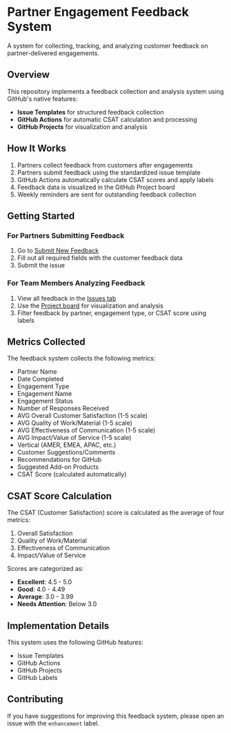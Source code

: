 # Partner Engagement Feedback System

A system for collecting, tracking, and analyzing customer feedback on partner-delivered engagements.

## Overview

This repository implements a feedback collection and analysis system using GitHub's native features:
- **Issue Templates** for structured feedback collection
- **GitHub Actions** for automatic CSAT calculation and processing
- **GitHub Projects** for visualization and analysis

## How It Works

1. Partners collect feedback from customers after engagements
2. Partners submit feedback using the standardized issue template
3. GitHub Actions automatically calculate CSAT scores and apply labels
4. Feedback data is visualized in the GitHub Project board
5. Weekly reminders are sent for outstanding feedback collection

## Getting Started

### For Partners Submitting Feedback

1. Go to [Submit New Feedback](https://github.com/johnaldy/partner_feedback/issues/new?template=partner-feedback.yml)
2. Fill out all required fields with the customer feedback data
3. Submit the issue

### For Team Members Analyzing Feedback

1. View all feedback in the [Issues tab](https://github.com/johnaldy/partner_feedback/issues?q=is%3Aissue+label%3Afeedback)
2. Use the [Project board](https://github.com/johnaldy/feedback/projects) for visualization and analysis
3. Filter feedback by partner, engagement type, or CSAT score using labels

## Metrics Collected

The feedback system collects the following metrics:
- Partner Name
- Date Completed
- Engagement Type
- Engagement Name
- Engagement Status
- Number of Responses Received
- AVG Overall Customer Satisfaction (1-5 scale)
- AVG Quality of Work/Material (1-5 scale)
- AVG Effectiveness of Communication (1-5 scale)
- AVG Impact/Value of Service (1-5 scale)
- Vertical (AMER, EMEA, APAC, etc.)
- Customer Suggestions/Comments
- Recommendations for GitHub
- Suggested Add-on Products
- CSAT Score (calculated automatically)

## CSAT Score Calculation

The CSAT (Customer Satisfaction) score is calculated as the average of four metrics:
1. Overall Satisfaction
2. Quality of Work/Material
3. Effectiveness of Communication
4. Impact/Value of Service

Scores are categorized as:
- **Excellent**: 4.5 - 5.0
- **Good**: 4.0 - 4.49
- **Average**: 3.0 - 3.99
- **Needs Attention**: Below 3.0

## Implementation Details

This system uses the following GitHub features:
- Issue Templates
- GitHub Actions
- GitHub Projects
- GitHub Labels

## Contributing

If you have suggestions for improving this feedback system, please open an issue with the `enhancement` label.
